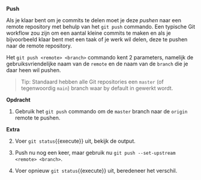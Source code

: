 **Push**

Als je klaar bent om je commits te delen moet je deze *pushen* naar een remote repository met behulp van het `git push` commando. Een typische Git workflow zou zijn om een aantal kleine commits te maken en als je bijvoorbeeld klaar bent met een taak of je werk wil delen, deze te pushen naar de remote repository.

Het `git push <remote> <branch>` commando kent 2 parameters, namelijk de gebruiksvriendelijke naam van de `remote` en de naam van de `branch` die je daar heen wil pushen. 

> Tip: Standaard hebben alle Git repositories een `master` (of tegenwoordig `main`) branch waar by default in gewerkt wordt.

**Opdracht**

1) Gebruik het `git push` commando om de `master` branch naar de `origin` remote te pushen.

**Extra**

2) Voer ```git status```{{execute}} uit, bekijk de output.

3) Push nu nog een keer, maar gebruik nu `git push --set-upstream <remote> <branch>`.

4) Voer opnieuw ```git status```{{execute}} uit, beredeneer het verschil.

